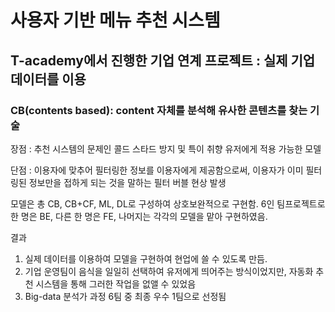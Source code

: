 # 사용자 기반 메뉴 추천 시스템
## T-academy에서 진행한 기업 연계 프로젝트 : 실제 기업 데이터를 이용

### CB(contents based): content 자체를 분석해 유사한 콘텐츠를 찾는 기술
장점 : 추천 시스템의 문제인 콜드 스타드 방지 및 특이 취향 유저에게 적용 가능한 모델

단점 : 이용자에 맞추어 필터링한 정보를 이용자에게 제공함으로써, 이용자가 이미 필터링된 정보만을 접하게 되는 것을 말하는 필터 버블 현상 발생

모델은 총 CB, CB+CF, ML, DL로 구성하여 상호보완적으로 구현함.
6인 팀프로젝트로 한 명은 BE, 다른 한 명은 FE, 나머지는 각각의 모델을 맡아 구현하였음.

결과
1. 실제 데이터를 이용하여 모델을 구현하여 현업에 쓸 수 있도록 만듬.
2. 기업 운영팀이 음식을 일일히 선택하여 유저에게 띄어주는 방식이었지만, 자동화 추천 시스템을 통해 그러한 작업을 없앨 수 있었음
3. Big-data 분석가 과정 6팀 중 최종 우수 1팀으로 선정됨

